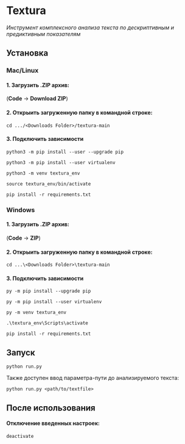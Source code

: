 # Textura

*Инструмент комплексного анализа текста по дескриптивным и предиктивным показателям*

## Установка

### Mac/Linux

#### 1. Загрузить .ZIP архив:

(**Code** -> **Download ZIP**)

#### 2. Открыить загруженную папку в командной строке:

`cd .../<Downloads Folder>/textura-main`

#### 3. Подключить зависимости

```
python3 -m pip install --user --upgrade pip

python3 -m pip install --user virtualenv

python3 -m venv textura_env

source textura_env/bin/activate

pip install -r requirements.txt
```

### Windows

#### 1. Загрузить .ZIP архив:

(**Code** -> **ZIP**)

#### 2. Открыить загруженную папку в командной строке:

`cd ...\<Downloads Folder>\textura-main`

#### 3. Подключить зависимости

```
py -m pip install --upgrade pip

py -m pip install --user virtualenv

py -m venv textura_env

.\textura_env\Scripts\activate

pip install -r requirements.txt
```

## Запуск

`python run.py`

Также доступен ввод параметра-пути до анализируемого текста:

`python run.py <path/to/textfile>`

## После использования

#### Отключение введенных настроек:

`deactivate`
